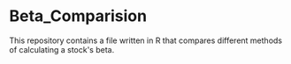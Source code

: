 # Beta_Comparision
This repository contains a file written in R that compares different methods of calculating a stock's beta.
